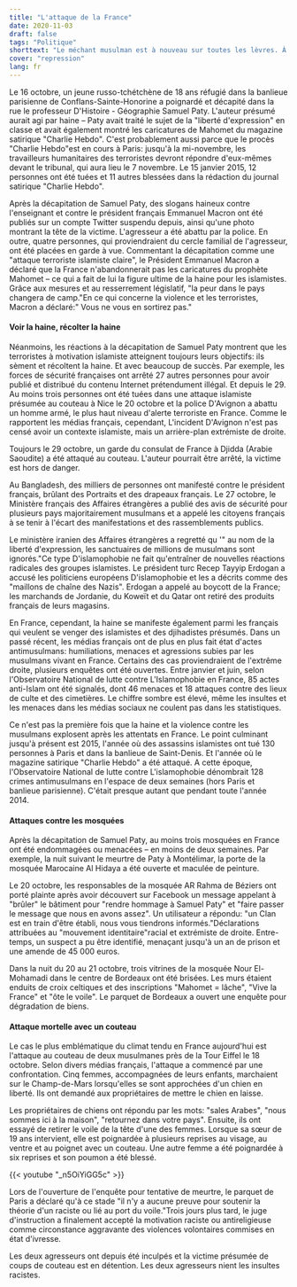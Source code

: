```yaml
---
title: "L'attaque de la France"
date: 2020-11-03
draft: false
tags: "Politique"
shorttext: "Le méchant musulman est à nouveau sur toutes les lèvres. À cette époque, il y avait même la langue de la demande. À quel point pouvez-vous être stupide?"
cover: "repression"
lang: fr
---
```


Le 16 octobre, un jeune russo-tchétchène de 18 ans réfugié dans la banlieue parisienne de Conflans-Sainte-Honorine a poignardé et décapité dans la rue le professeur D'Histoire - Géographie Samuel Paty. L'auteur présumé aurait agi par haine – Paty avait traité le sujet de la "liberté d'expression" en classe et avait également montré les caricatures de Mahomet du magazine satirique "Charlie Hebdo". C'est probablement aussi parce que le procès "Charlie Hebdo"est en cours à Paris: jusqu'à la mi-novembre, les travailleurs humanitaires des terroristes devront répondre d'eux-mêmes devant le tribunal, qui aura lieu le 7 novembre. Le 15 janvier 2015, 12 personnes ont été tuées et 11 autres blessées dans la rédaction du journal satirique "Charlie Hebdo".

Après la décapitation de Samuel Paty, des slogans haineux contre l'enseignant et contre le président français Emmanuel Macron ont été publiés sur un compte Twitter suspendu depuis, ainsi qu'une photo montrant la tête de la victime. L'agresseur a été abattu par la police. En outre, quatre personnes, qui proviendraient du cercle familial de l'agresseur, ont été placées en garde à vue. Commentant la décapitation comme une "attaque terroriste islamiste claire", le Président Emmanuel Macron a déclaré que la France n'abandonnerait pas les caricatures du prophète Mahomet – ce qui a fait de lui la figure ultime de la haine pour les islamistes. Grâce aux mesures et au resserrement législatif, "la peur dans le pays changera de camp."En ce qui concerne la violence et les terroristes, Macron a déclaré:" Vous ne vous en sortirez pas."

#### Voir la haine, récolter la haine

Néanmoins, les réactions à la décapitation de Samuel Paty montrent que les terroristes à motivation islamiste atteignent toujours leurs objectifs: ils sèment et récoltent la haine. Et avec beaucoup de succès. Par exemple, les forces de sécurité françaises ont arrêté 27 autres personnes pour avoir publié et distribué du contenu Internet prétendument illégal. Et depuis le 29. Au moins trois personnes ont été tuées dans une attaque islamiste présumée au couteau à Nice le 20 octobre et la police D'Avignon a abattu un homme armé, le plus haut niveau d'alerte terroriste en France. Comme le rapportent les médias français, cependant, L'incident D'Avignon n'est pas censé avoir un contexte islamiste, mais un arrière-plan extrémiste de droite.

Toujours le 29 octobre, un garde du consulat de France à Djidda (Arabie Saoudite) a été attaqué au couteau. L'auteur pourrait être arrêté, la victime est hors de danger.

Au Bangladesh, des milliers de personnes ont manifesté contre le président français, brûlant des Portraits et des drapeaux français. Le 27 octobre, le Ministère français des Affaires étrangères a publié des avis de sécurité pour plusieurs pays majoritairement musulmans et a appelé les citoyens français à se tenir à l'écart des manifestations et des rassemblements publics.

Le ministère iranien des Affaires étrangères a regretté qu '" au nom de la liberté d'expression, les sanctuaires de millions de musulmans sont ignorés."Ce type D'islamophobie ne fait qu'entraîner de nouvelles réactions radicales des groupes islamistes. Le président turc Recep Tayyip Erdogan a accusé les politiciens européens D'islamophobie et les a décrits comme des "maillons de chaîne des Nazis". Erdogan a appelé au boycott de la France; les marchands de Jordanie, du Koweït et du Qatar ont retiré des produits français de leurs magasins.

En France, cependant, la haine se manifeste également parmi les français qui veulent se venger des islamistes et des djihadistes présumés. Dans un passé récent, les médias français ont de plus en plus fait état d'actes antimusulmans: humiliations, menaces et agressions subies par les musulmans vivant en France. Certains des cas proviendraient de l'extrême droite, plusieurs enquêtes ont été ouvertes. Entre janvier et juin, selon l'Observatoire National de lutte contre L'Islamophobie en France, 85 actes anti-Islam ont été signalés, dont 46 menaces et 18 attaques contre des lieux de culte et des cimetières. Le chiffre sombre est élevé, même les insultes et les menaces dans les médias sociaux ne coulent pas dans les statistiques.

Ce n'est pas la première fois que la haine et la violence contre les musulmans explosent après les attentats en France. Le point culminant jusqu'à présent est 2015, l'année où des assassins islamistes ont tué 130 personnes à Paris et dans la banlieue de Saint-Denis.  Et l'année où le magazine satirique "Charlie Hebdo" a été attaqué. A cette époque, l'Observatoire National de lutte contre L'islamophobie dénombrait 128 crimes antimusulmans en l'espace de deux semaines (hors Paris et banlieue parisienne). C'était presque autant que pendant toute l'année 2014.

#### Attaques contre les mosquées

Après la décapitation de Samuel Paty, au moins trois mosquées en France ont été endommagées ou menacées – en moins de deux semaines. Par exemple, la nuit suivant le meurtre de Paty à Montélimar, la porte de la mosquée Marocaine Al Hidaya a été ouverte et maculée de peinture.

Le 20 octobre, les responsables de la mosquée AR Rahma de Béziers ont porté plainte après avoir découvert sur Facebook un message appelant à "brûler" le bâtiment pour "rendre hommage à Samuel Paty" et "faire passer le message que nous en avons assez". Un utilisateur a répondu: "un Clan est en train d'être établi, nous vous tiendrons informés."Déclarations attribuées au "mouvement identitaire"racial et extrémiste de droite. Entre-temps, un suspect a pu être identifié, menaçant jusqu'à un an de prison et une amende de 45 000 euros.

Dans la nuit du 20 au 21 octobre, trois vitrines de la mosquée Nour El-Mohamadi dans le centre de Bordeaux ont été brisées. Les murs étaient enduits de croix celtiques et des inscriptions "Mahomet = lâche", "Vive la France" et "ôte le voile". Le parquet de Bordeaux a ouvert une enquête pour dégradation de biens.

#### Attaque mortelle avec un couteau

Le cas le plus emblématique du climat tendu en France aujourd'hui est l'attaque au couteau de deux musulmanes près de la Tour Eiffel le 18 octobre.  Selon divers médias français, l'attaque a commencé par une confrontation. Cinq femmes, accompagnées de leurs enfants, marchaient sur le Champ-de-Mars lorsqu'elles se sont approchées d'un chien en liberté. Ils ont demandé aux propriétaires de mettre le chien en laisse.

Les propriétaires de chiens ont répondu par les mots: "sales Arabes", "nous sommes ici à la maison", "retournez dans votre pays". Ensuite, ils ont essayé de retirer le voile de la tête d'une des femmes. Lorsque sa sœur de 19 ans intervient, elle est poignardée à plusieurs reprises au visage, au ventre et au poignet avec un couteau. Une autre femme a été poignardée à six reprises et son poumon a été blessé.

{{< youtube "_n5OiYiGG5c" >}}

Lors de l'ouverture de l'enquête pour tentative de meurtre, le parquet de Paris a déclaré qu'à ce stade "il n'y a aucune preuve pour soutenir la théorie d'un raciste ou lié au port du voile."Trois jours plus tard, le juge d'instruction a finalement accepté la motivation raciste ou antireligieuse comme circonstance aggravante des violences volontaires commises en état d'ivresse.

Les deux agresseurs ont depuis été inculpés et la victime présumée de coups de couteau est en détention. Les deux agresseurs nient les insultes racistes.

